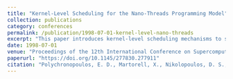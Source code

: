 ```yaml
---
title: "Kernel-Level Scheduling for the Nano-Threads Programming Model"
collection: publications
category: conferences
permalink: /publication/1998-07-01-kernel-level-nano-threads
excerpt: "This paper introduces kernel-level scheduling mechanisms to support the nano-threads programming model for scalable parallel execution."
date: 1998-07-01
venue: "Proceedings of the 12th International Conference on Supercomputing (ICS)"
paperurl: "https://doi.org/10.1145/277830.277911"
citation: "Polychronopoulos, E. D., Martorell, X., Nikolopoulos, D. S., Labarta, J., Papatheodorou, T. S., & Navarro, N. (1998). \"Kernel-Level Scheduling for the Nano-Threads Programming Model.\" *ICS '98*, 337–344. https://doi.org/10.1145/277830.277911"
---
```

